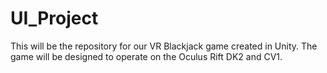 # UI_Project
This will be the repository for our VR Blackjack game created in Unity.
The game will be designed to operate on the Oculus Rift DK2 and CV1.
